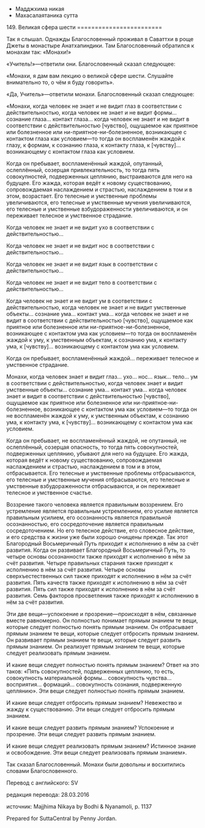 









* Мадджхима никая
* Махасалаятаника сутта


149\. Великая сфера шести
\=\=\=\=\=\=\=\=\=\=\=\=\=\=\=\=\=\=\=\=\=\=\=\=



Так я слышал\. Однажды Благословенный проживал в Саваттхи в роще Джеты в монастыре Анатхапиндики\. Там Благословенный обратился к монахам так: «Монахи\!»


«Учитель\!»—ответили они\. Благословенный сказал следующее:


«Монахи, я дам вам лекцию о великой сфере шести\. Слушайте внимательно то, о чём я буду говорить»\.


«Да, Учитель»—ответили монахи\. Благословенный сказал следующее:


«Монахи, когда человек не знает и не видит глаз в соответствии с действительностью, когда человек не знает и не видит формы… сознание глаза… контакт глаза… когда человек не знает и не видит в соответствии с действительностью \[чувство\], ощущаемое как приятное или болезненное или ни\-приятное\-ни\-болезненное, возникающее с контактом глаза как условием—то тогда он воспламенён жаждой к глазу, к формам, к сознанию глаза, к контакту глаза, к \[чувству\]… возникающему с контактом глаза как условием\.


Когда он пребывает, воспламенённый жаждой, опутанный, ослеплённый, созерцая привлекательность, то тогда пять совокупностей, подверженных цеплянию, выстраиваются для него на будущее\. Его жажда, которая ведёт к новому существованию, сопровождаемая наслаждением и страстью, наслаждением в том и в этом, возрастает\. Его телесные и умственные проблемы увеличиваются, его телесные и умственные мучения увеличиваются, его телесные и умственные взбудораженности увеличиваются, и он переживает телесное и умственное страдание\.


Когда человек не знает и не видит ухо в соответствии с действительностью…


Когда человек не знает и не видит нос в соответствии с действительностью…


Когда человек не знает и не видит язык в соответствии с действительностью…


Когда человек не знает и не видит тело в соответствии с действительностью…


Когда человек не знает и не видит ум в соответствии с действительностью, когда человек не знает и не видит умственные объекты… сознание ума… контакт ума… когда человек не знает и не видит в соответствии с действительностью \[чувство\], ощущаемое как приятное или болезненное или ни\-приятное\-ни\-болезненное, возникающее с контактом ума как условием—то тогда он воспламенён жаждой к уму, к умственным объектам, к сознанию ума, к контакту ума, к \[чувству\]… возникающему с контактом ума как условием\.


Когда он пребывает, воспламенённый жаждой… переживает телесное и умственное страдание\.


Монахи, когда человек знает и видит глаз… ухо… нос… язык… тело… ум в соответствии с действительностью, когда человек знает и видит умственные объекты… сознание ума… контакт ума… когда человек знает и видит в соответствии с действительностью \[чувство\], ощущаемое как приятное или болезненное или ни\-приятное\-ни\-болезненное, возникающее с контактом ума как условием—то тогда он не воспламенён жаждой к уму, к умственным объектам, к сознанию ума, к контакту ума, к \[чувству\]… возникающему с контактом ума как условием\.


Когда он пребывает, не воспламенённый жаждой, не опутанный, не ослеплённый, созерцая опасность, то тогда пять совокупностей, подверженных цеплянию, убывают для него на будущее\. Его жажда, которая ведёт к новому существованию, сопровождаемая наслаждением и страстью, наслаждением в том и в этом, отбрасывается\. Его телесные и умственные проблемы отбрасываются, его телесные и умственные мучения отбрасываются, его телесные и умственные взбудораженности отбрасываются, и он переживает телесное и умственное счастье\.


Воззрение такого человека является правильным воззрением\. Его устремление является правильным устремлением, его усилие является правильным усилием, его осознанность является правильной осознанностью, его сосредоточение является правильным сосредоточением\. Но его телесное действие, его словесное действие, и его средства к жизни уже были хорошо очищены прежде\. Так этот Благородный Восьмеричный Путь приходит к исполнению в нём за счёт развития\. Когда он развивает Благородный Восьмеричный Путь, то четыре основы осознанности также приходят к исполнению в нём за счёт развития\. Четыре правильных старания также приходят к исполнению в нём за счёт развития\. Четыре основы сверхъестественных сил также приходят к исполнению в нём за счёт развития\. Пять качеств также приходят к исполнению в нём за счёт развития\. Пять сил также приходят к исполнению в нём за счёт развития\. Семь факторов просветления также приходят к исполнению в нём за счёт развития\.


Эти две вещи—успокоение и прозрение—происходят в нём, связанные вместе равномерно\. Он полностью понимает прямым знанием те вещи, которые следует полностью понять прямым знанием\. Он отбрасывает прямым знанием те вещи, которые следует отбросить прямым знанием\. Он развивает прямым знанием те вещи, которые следует развить прямым знанием\. Он реализует прямым знанием те вещи, которые следует реализовать прямым знанием\.


И какие вещи следует полностью понять прямым знанием? Ответ на это таков: «Пять совокупностей, подверженных цеплянию, то есть, совокупность материальной формы… совокупность чувства… восприятия… формаций… совокупность сознания, подверженную цеплянию»\. Эти вещи следует полностью понять прямым знанием\.


И какие вещи следует отбросить прямым знанием? Невежество и жажду к существованию\. Эти вещи следует отбросить прямым знанием\.


И какие вещи следует развить прямым знанием? Успокоение и прозрение\. Эти вещи следует развить прямым знанием\.


И какие вещи следует реализовать прямым знанием? Истинное знание и освобождение\. Эти вещи следует реализовать прямым знанием»\.


Так сказал Благословенный\. Монахи были довольны и восхитились словами Благословенного\.



Перевод с английского: SV


редакция перевода: 28\.03\.2016


источник: Majjhima Nikaya by Bodhi & Nyanamoli, p\. 1137


Prepared for SuttaCentral by Penny Jordan\.






